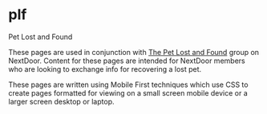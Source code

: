 # plf
 Pet Lost and Found

These pages are used in conjunction with [The Pet Lost and Found](https://nextdoor.com/g/lelb8qgty/?is=nav_bar) group on NextDoor. Content for these pages are intended for NextDoor members who are looking to exchange info for recovering a lost pet. 

These pages are written using Mobile First techniques which use CSS to create pages formatted for viewing on a small screen mobile device or a larger screen desktop or laptop.
